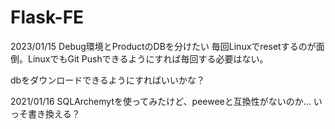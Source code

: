 # Flask-FE

2023/01/15
Debug環境とProductのDBを分けたい
毎回Linuxでresetするのが面倒。LinuxでもGit Pushできるようにすれば毎回する必要はない。

dbをダウンロードできるようにすればいいかな？

2021/01/16
SQLArchemytを使ってみたけど、peeweeと互換性がないのか...
いっそ書き換える？
